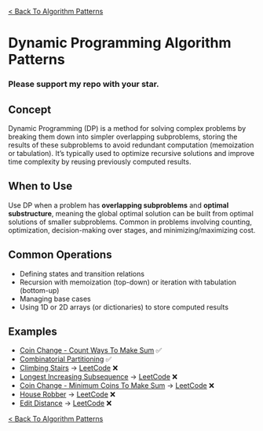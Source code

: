 [< Back To Algorithm Patterns](../../)

# Dynamic Programming Algorithm Patterns
### Please support my repo with your star.

## Concept
Dynamic Programming (DP) is a method for solving complex problems by breaking them down into simpler overlapping subproblems, storing the results of these subproblems to avoid redundant computation (memoization or tabulation). It’s typically used to optimize recursive solutions and improve time complexity by reusing previously computed results.

## When to Use
Use DP when a problem has **overlapping subproblems** and **optimal substructure**, meaning the global optimal solution can be built from optimal solutions of smaller subproblems. Common in problems involving counting, optimization, decision-making over stages, and minimizing/maximizing cost.

## Common Operations
- Defining states and transition relations
- Recursion with memoization (top-down) or iteration with tabulation (bottom-up)
- Managing base cases
- Using 1D or 2D arrays (or dictionaries) to store computed results

## Examples
- [Coin Change - Count Ways To Make Sum](coin_change_count_ways) ✅
- [Combinatorial Partitioning](combinatorial_partitioning) ✅
- [Climbing Stairs](climbing_stairs) → [LeetCode](https://leetcode.com/problems/climbing-stairs) ❌
- [Longest Increasing Subsequence](longest_increasing_subsequence) → [LeetCode](https://leetcode.com/problems/longest-increasing-subsequence) ❌
- [Coin Change - Minimum Coins To Make Sum](coin_change_min_coins) → [LeetCode](https://leetcode.com/problems/coin-change) ❌
- [House Robber](house_robber) → [LeetCode](https://leetcode.com/problems/house-robber) ❌
- [Edit Distance](edit_distance) → [LeetCode](https://leetcode.com/problems/edit-distance) ❌

[< Back To Algorithm Patterns](../../)
